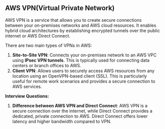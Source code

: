 ## AWS VPN(Virtual Private Network)

AWS VPN is a service that allows you to create secure connections between your on-premises networks and AWS cloud resources. It enables hybrid cloud architectures by establishing encrypted tunnels over the public internet or AWS Direct Connect.

There are two main types of VPNs in AWS:
1. **Site-to-Site VPN**: Connects your on-premises network to an AWS VPC using **IPsec VPN tunnels**. This is typically used for connecting data centers or branch offices to AWS.
2. **Client VPN**: Allows users to securely access AWS resources from any location using an OpenVPN-based client (SSL). This is particularly useful for remote work scenarios and provides a secure connection to AWS services.

**Interview Questions:**
1. **Difference between AWS VPN and Direct Connect**: AWS VPN is a secure connection over the internet, while Direct Connect provides a dedicated, private connection to AWS. Direct Connect offers lower latency and higher bandwidth compared to VPN.